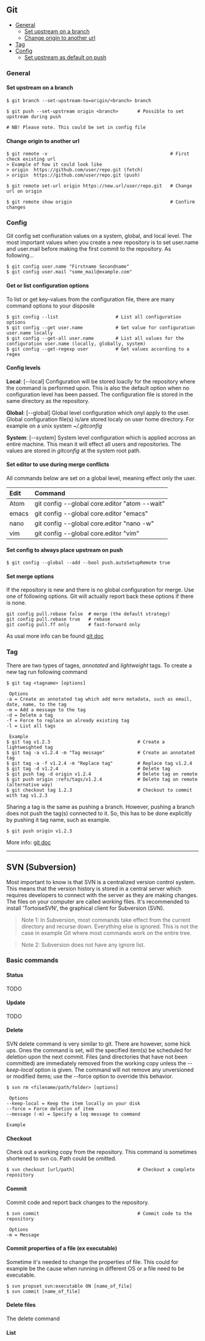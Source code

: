 
## Git

* [General](#general)
    - [Set upstream on a branch](#set-upstream-on-a-branch)
    - [Change origin to another url](#change-origin-to-another-url)
* [Tag](#tag)
* [Config](#config)
    - [Set upstream as default on push](#set-config-to-always-place-upstream-on-push)

### General

#### Set upstream on a branch
```
$ git branch --set-upstream-to=origin/<branch> branch

$ git push --set-upstream origin <branch>       # Possible to set upstream during push 

# NB! Please note. This could be set in config file 
```
#### Change origin to another url
```
$ git remote -v                                             # First check existing url
> Example of how it could look like
> origin  https://github.com/user/repo.git (fetch)
> origin  https://github.com/user/repo.git (push)

$ git remote set-url origin https://new.url/user/repo.git   # Change url on origin

$ git remote show origin                                    # Confirm changes
```

### Config
Git config set confiuration values on a system, global, and local level. The most important values when you create a new repository is to set user.name and user.mail before making the first commit to the repository. As following...
``` 
$ git config user.name "Firstname Secondname"
$ git config user.mail "some_mail@example.com"
```
#### Get or list configuration options
To list or get key-values from the configuration file, there are many command options to your disposile

```
$ git config --list                     # List all configuration options
$ git config --get user.name            # Get value for configuration user.name locally
$ git config --get-all user.name        # List all values for the configuration user.name (locally, globally, system)
$ git config --get-regexp user          # Get values according to a regex
```

#### Config levels
**Local**: [--local] Configuration will be stored loaclly for the repository where the command is performed upon. This is also the default option when no configuration level has been passed. The configuration file is stored in the same directory as the repository. 

**Global**: [--global] Global level configuration which onyl apply to the user. Global configuration file(s) is/are stored localy on user home directory. For example on a unix system *~/.gitconfig*

**System**: [--system] System level configuration which is applied accross an entire machine. This mean it will effect all users and repositories. The values are stored in *gitconfig* at the system root path. 

#### Set editor to use during merge conflicts
All commands below are set on a global level, meaning effect only the user. 

|Edit               |Command                                            |
|:------------------|:--------------------------------------------------|
| Atom              | git config --global core.editor "atom --wait"     |
| emacs             | git config --global core.editor "emacs"           |
| nano              | git config --global core.editor "nano -w"         |
| vim               | git config --global core.editor "vim"             |

#### Set config to always place upstream on push
```
$ git config --global --add --bool push.autoSetupRemote true
```
#### Set merge options
If the repository is new and there is no global configuration for merge. Use one of following options. Git will actually report back these options if there is none. 
```
git config pull.rebase false  # merge (the default strategy)
git config pull.rebase true   # rebase
git config pull.ff only       # fast-forward only
```


As usal more info can be found [git doc](https://git-scm.com/docs/git-config)

### Tag
There are two types of tages, *annotated* and *lightweight* tags. To create a new tag run following command
```
$ git tag <tagname> [options] 

 Options
-a = Create an annotated tag which add more metadata, such as email, date, name, to the tag
-m = Add a message to the tag
-d = Delete a tag
-f = Force to replace an already existing tag
-l = List all tags

 Example
$ git tag v1.2.3                                # Create a lightweighted tag
$ git tag -a v1.2.4 -m "Tag message"            # Create an annotated tag
$ git tag -a -f v1.2.4 -m "Replace tag"         # Replace tag v1.2.4
$ git tag -d v1.2.4                             # Delete tag
$ git push tag -d origin v1.2.4                 # Delete tag on remote
$ git push origin :refs/tags/v1.2.4             # Delete tag on remote (alternative way)
$ git checkout tag 1.2.3                        # Checkout to commit with tag v1.2.3
```
Sharing a tag is the same as pushing a branch. However, pushing a branch does not push the tag(s) connected to it. So, this has to be done explicitly by pushing it tag name, such as example.
```
$ git push origin v1.2.3
```

More info: [git doc](https://git-scm.com/docs/git-tag)

---

## SVN (Subversion)
Most important to know is that SVN is a centralized version control system. This means that the version history is stored in a central server which requires developers to connect with the server as they are making changes. The files on your computer are called *working* files.  It's recommended to install 'TortoiseSVN', the graphical client for Subversion (SVN). 

> Note 1: In Subversion, most commands take effect from the current directory and recurse down.
Everything else is ignored. This is not the case in example Git where most commands work on the
entire tree.

> Note 2: Subversion does not have any ignore list.

### Basic commands

#### Status
TODO

#### Update
TODO



#### Delete 
SVN delete command is very similar to git. There are however, some hick ups. Ones the command is set, will the specified item(s) be scheduled for deletion upon the next commit. Files (and directories that have not been committed) are immediately removed from the working copy unless the *--keep-local* option is given. The command will not remove any unversioned or modified items; use the --force option to override this behavior.
```
$ svn rm <filename/path/folder> [options]

 Options
--keep-local = Keep the item locally on your disk
--force = Force deletion of item
--message (-m) = Specify a log message to command 

Example
```

#### Checkout
Check out a working copy from the repository. This command is sometimes shortened to svn co. Path could be omitted.
```
$ svn checkout [url/path]                       # Checkout a complete repository 

```

#### Commit
Commit code and report back changes to the repository.
```
$ svn commit                                    # Commit code to the repository

 Options
-m = Message
```
#### Commit properties of a file (ex executable)
Sometime it's needed to change the properties of file. This could for example be the cause when running in different OS or a file need to be executable. 
```
$ svn propset svn:executable ON [name_of_file]
$ svn commit [name_of_file]
```

#### Delete files 
The delete command


#### List
